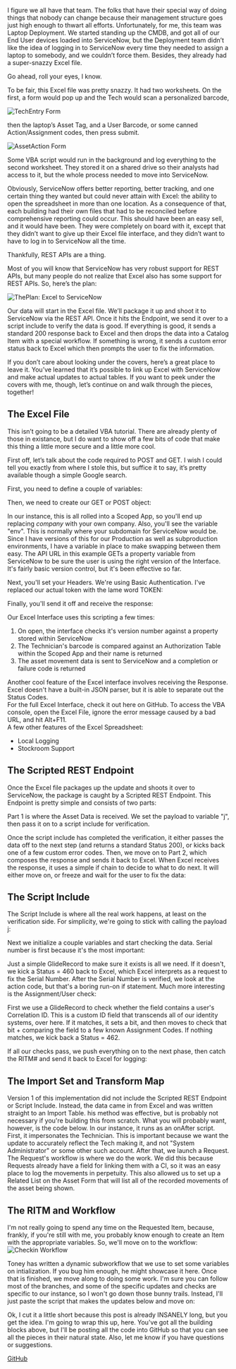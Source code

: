 I figure we all have that team. The folks that have their special way of doing things that nobody can change because their management structure goes just high enough to thwart all efforts. Unfortunately, for me, this team was Laptop Deployment. We started standing up the CMDB, and got all of our End User devices loaded into ServiceNow, but the Deployment team didn’t like the idea of logging in to ServiceNow every time they needed to assign a laptop to somebody, and we couldn’t force them. Besides, they already had a super-snazzy Excel file.

Go ahead, roll your eyes, I know.

To be fair, this Excel file was pretty snazzy. It had two worksheets. On the first, a form would pop up and the Tech would scan a personalized barcode,

![TechEntry Form](https://github.com/Greg-Malski/Asset-Checkin-Interface/raw/master/Screenshots/UserEntry.png)

then the laptop’s Asset Tag, and a User Barcode, or some canned Action/Assignment codes, then press submit.

![AssetAction Form](https://github.com/Greg-Malski/Asset-Checkin-Interface/raw/master/Screenshots/AssetAction.png)

Some VBA script would run in the background and log everything to the second worksheet. They stored it on a shared drive so their analysts had access to it, but the whole process needed to move into ServiceNow.

Obviously, ServiceNow offers better reporting, better tracking, and one certain thing they wanted but could never attain with Excel: the ability to open the spreadsheet in more than one location. As a consequence of that, each building had their own files that had to be reconciled before comprehensive reporting could occur. This should have been an easy sell, and it would have been. They were completely on board with it, except that they didn’t want to give up their Excel file interface, and they didn’t want to have to log in to ServiceNow all the time.

Thankfully, REST APIs are a thing.

Most of you will know that ServiceNow has very robust support for REST APIs, but many people do not realize that Excel also has some support for REST APIs. So, here’s the plan:

![ThePlan: Excel to ServiceNow](https://github.com/Greg-Malski/Asset-Checkin-Interface/raw/master/Screenshots/ThePlan.png)

Our data will start in the Excel file. We’ll package it up and shoot it to ServiceNow via the REST API. Once it hits the Endpoint, we send it over to a script include to verify the data is good. If everything is good, it sends a standard 200 response back to Excel and then drops the data into a Catalog Item with a special workflow. If something is wrong, it sends a custom error status back to Excel which then prompts the user to fix the information.

If you don’t care about looking under the covers, here’s a great place to leave it. You’ve learned that it’s possible to link up Excel with ServiceNow and make actual updates to actual tables. If you want to peek under the covers with me, though, let’s continue on and walk through the pieces, together!

## The Excel File

This isn’t going to be a detailed VBA tutorial. There are already plenty of those in existance, but I do want to show off a few bits of code that make this thing a little more secure and a little more cool.

First off, let’s talk about the code required to POST and GET. I wish I could tell you exactly from where I stole this, but suffice it to say, it’s pretty available though a simple Google search.

First, you need to define a couple of variables:

Then, we need to create our GET or POST object:

In our instance, this is all rolled into a Scoped App, so you'll end up replacing *company* with your own company. Also, you'll see the variable "env". This is normally where your subdomain for ServiceNow would be. Since I have versions of this for our Production as well as subproduction environments, I have a variable in place to make swapping between them easy. The API URL in this example GETs a property variable from ServiceNow to be sure the user is using the right version of the Interface. It's fairly basic version control, but it's been effective so far.

Next, you'll set your Headers. We're using Basic Authentication. I've replaced our actual token with the lame word TOKEN:  

Finally, you'll send it off and receive the response:  

Our Excel Interface uses this scripting a few times:

1.  On open, the interface checks it's version number against a property stored within ServiceNow
2.  The Technician's barcode is compared against an Authorization Table within the Scoped App and their name is returned
3.  The asset movement data is sent to ServiceNow and a completion or failure code is returned

Another cool feature of the Excel interface involves receiving the Response. Excel doesn't have a built-in JSON parser, but it is able to separate out the Status Codes.  
For the full Excel Interface, check it out here on GitHub. To access the VBA console, open the Excel File, ignore the error message caused by a bad URL, and hit Alt+F11.  
A few other features of the Excel Spreadsheet:

*   Local Logging
*   Stockroom Support

## The Scripted REST Endpoint

Once the Excel file packages up the update and shoots it over to ServiceNow, the package is caught by a Scripted REST Endpoint. This Endpoint is pretty simple and consists of two parts:  

Part 1 is where the Asset Data is received. We set the payload to variable "j", then pass it on to a script include for verification.

Once the script include has completed the verification, it either passes the data off to the next step (and returns a standard Status 200), or kicks back one of a few custom error codes. Then, we move on to Part 2, which composes the response and sends it back to Excel. When Excel receives the response, it uses a simple if chain to decide to what to do next. It will either move on, or freeze and wait for the user to fix the data:  

## The Script Include

The Script Include is where all the real work happens, at least on the verification side. For simplicity, we're going to stick with calling the payload j:  

Next we initialize a couple variables and start checking the data. Serial number is first because it's the most important:  

Just a simple GlideRecord to make sure it exists is all we need. If it doesn't, we kick a Status = 460 back to Excel, which Excel interprets as a request to fix the Serial Number. After the Serial Number is verified, we look at the action code, but that's a boring run-on if statement. Much more interesting is the Assignment/User check:  

First we use a GlideRecord to check whether the field contains a user's Correlation ID. This is a custom ID field that transcends all of our identity systems, over here. If it matches, it sets a bit, and then moves to check that bit + comparing the field to a few known Assignment Codes. If nothing matches, we kick back a Status = 462.

If all our checks pass, we push everything on to the next phase, then catch the RITM# and send it back to Excel for logging:  

## The Import Set and Transform Map

Version 1 of this implementation did not include the Scripted REST Endpoint or Script Include. Instead, the data came in from Excel and was written straight to an Import Table. his method was effective, but is probably not necessary if you're building this from scratch. What you will probably want, however, is the code below. In our instance, it runs as an onAfter script. First, it impersonates the Technician. This is important because we want the update to accurately reflect the Tech making it, and not "System Administrator" or some other such account. After that, we launch a Request. The Request's workflow is where we do the work. We did this because Requests already have a field for linking them with a CI, so it was an easy place to log the movements in perpetuity. This also allowed us to set up a Related List on the Asset Form that will list all of the recorded movements of the asset being shown.  

## The RITM and Workflow

I'm not really going to spend any time on the Requested Item, because, frankly, if you're still with me, you probably know enough to create an Item with the appropriate variables. So, we'll move on to the workflow:  
![Checkin Workflow](https://github.com/Greg-Malski/Asset-Checkin-Interface/raw/master/Screenshots/CheckinWorkflow.png)

Toney has written a dynamic subworkflow that we use to set some variables on intialization. If you bug him enough, he might showcase it here. Once that is finished, we move along to doing some work. I'm sure you can follow most of the branches, and some of the specific updates and checks are specific to our instance, so I won't go down those bunny trails. Instead, I'll just paste the script that makes the updates below and move on:  

Ok, I cut it a little short because this post is already INSANELY long, but you get the idea. I'm going to wrap this up, here. You've got all the building blocks above, but I'll be posting all the code into GitHub so that you can see all the pieces in their natural state. Also, let me know if you have questions or suggestions.

[GitHub](https://github.com/Greg-Malski/Asset-Checkin-Interface)
